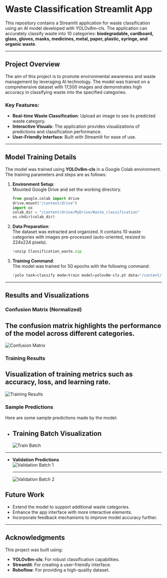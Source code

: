 # Waste Classification Streamlit App

This repository contains a Streamlit application for waste classification using an AI model developed with YOLOv8m-cls. The application can accurately classify waste into 10 categories: **biodegradable, cardboard, glass, gloves, masks, medicines, metal, paper, plastic, syringe, and organic waste**.

---

## Project Overview

The aim of this project is to promote environmental awareness and waste management by leveraging AI technology. The model was trained on a comprehensive dataset with 17,500 images and demonstrates high accuracy in classifying waste into the specified categories.

### Key Features:
- **Real-time Waste Classification**: Upload an image to see its predicted waste category.
- **Interactive Visuals**: The application provides visualizations of predictions and classification performance.
- **User-Friendly Interface**: Built with Streamlit for ease of use.

---

## Model Training Details

The model was trained using **YOLOv8m-cls** in a Google Colab environment. The training parameters and steps are as follows:

1. **Environment Setup**:  
   Mounted Google Drive and set the working directory.  

   ```python
   from google.colab import drive
   drive.mount("/content/drive")
   import os
   colab_dir = "/content/drive/MyDrive/Waste_classification"
   os.chdir(colab_dir)

2. **Data Preparation**:  
   The dataset was extracted and organized. It contains 10 waste categories with images pre-processed (auto-oriented, resized to 224x224 pixels).  

   ```python
   !unzip Classification_waste.zip

3. **Training Command**:  
   The model was trained for 50 epochs with the following command:
   ```python
   !yolo task=classify mode=train model=yolov8m-cls.pt data="/content/drive/MyDrive/Waste_classification/Classification_waste 2/data" epochs=50 imgsz=224

---

## Results and Visualizations

### Confusion Matrix (Normalized)
The confusion matrix highlights the performance of the model across different categories.  
---
![Confusion Matrix](classify/confusion_matrix.png)

### Training Results
Visualization of training metrics such as accuracy, loss, and learning rate.  
---
![Training Results](classify/results.png)

### Sample Predictions
Here are some sample predictions made by the model:

- **Training Batch Visualization**
  ---  
  ![Train Batch](classify/train_batch1.jpg)

---

- **Validation Predictions**  
  ![Validation Batch 1](classify/val_batch1_pred.jpg)

  ---
  
  ![Validation Batch 2](classify/val_batch2_pred.jpg)


## Future Work

- Extend the model to support additional waste categories.
- Enhance the app interface with more interactive elements.
- Incorporate feedback mechanisms to improve model accuracy further.

---

## Acknowledgments

This project was built using:

- **YOLOv8m-cls**: For robust classification capabilities.
- **Streamlit**: For creating a user-friendly interface.
- **Roboflow**: For providing a high-quality dataset.

